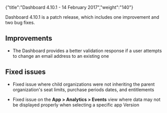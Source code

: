 {"title":"Dashboard 4.10.1 - 14 February 2017","weight":"140"}

Dashboard 4.10.1 is a patch release, which includes one improvement and two bug fixes.

## Improvements

* The Dashboard provides a better validation response if a user attempts to change an email address to an existing one

## Fixed issues

* Fixed issue where child organizations were not inheriting the parent organization's seat limits, purchase periods dates, and entitlements

* Fixed issue on the **App > Analytics > Events** view where data may not be displayed properly when selecting a specific app Version
